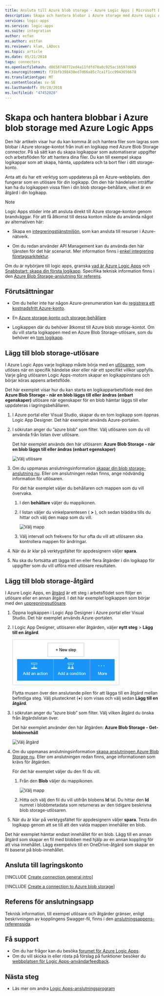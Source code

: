 ```yaml
---
title: Ansluta till Azure blob storage - Azure Logic Apps | Microsoft Docs
description: Skapa och hantera blobar i Azure storage med Azure Logic Apps
services: logic-apps
ms.service: logic-apps
ms.suite: integration
author: ecfan
ms.author: estfan
ms.reviewer: klam, LADocs
ms.topic: article
ms.date: 05/21/2018
tags: connectors
ms.openlocfilehash: d8658740772ed4a11fdfd70a0c925ac1b597dd69
ms.sourcegitcommit: f31bfb398430ed7d66a85c7ca1f1cc9943656678
ms.translationtype: MT
ms.contentlocale: sv-SE
ms.lasthandoff: 09/28/2018
ms.locfileid: "47452028"
---
```

# <a name="create-and-manage-blobs-in-azure-blob-storage-with-azure-logic-apps"></a>Skapa och hantera blobbar i Azure blob storage med Azure Logic Apps

Den här artikeln visar hur du kan komma åt och hantera filer som lagras som blobar i Azure storage-kontot från inuti en logikapp med Azure Blob Storage connector. På så sätt kan du skapa logikappar som automatiserar uppgifter och arbetsflöden för att hantera dina filer. Du kan till exempel skapa logikappar som att skapa, hämta, uppdatera och ta bort filer i ditt storage-konto.

Anta att du har ett verktyg som uppdateras på en Azure-webbplats. den fungerar som en utlösare för din logikapp. Om den här händelsen inträffar kan ha du logikappen vissa filen i din blob storage-behållare, vilket är en åtgärd i din logikapp. 

> [!NOTE]
> Logic Apps stöder inte att ansluta direkt till Azure storage-konton genom brandväggar. För att få åtkomst till dessa konton måste du använda något av alternativen här: 
>
> * Skapa en [integreringstjänstmiljön](../logic-apps/connect-virtual-network-vnet-isolated-environment-overview.md), som kan ansluta till resurser i Azure-nätverk. 
> 
> * Om du redan använder API Management kan du använda den här tjänsten för det här scenariot. Mer information finns i [enkel integrering företagsarkitektur](http://aka.ms/aisarch).

Om du är nybörjare till logic apps, granska [vad är Azure Logic Apps](../logic-apps/logic-apps-overview.md) och [Snabbstart: skapa din första logikapp](../logic-apps/quickstart-create-first-logic-app-workflow.md).
Specifika teknisk information finns i den <a href="https://docs.microsoft.com/connectors/azureblobconnector/" target="blank">Azure Blob Storage-anslutning för referens</a>.

## <a name="prerequisites"></a>Förutsättningar

* Om du heller inte har någon Azure-prenumeration kan du <a href="https://azure.microsoft.com/free/" target="_blank">registrera ett kostnadsfritt Azure-konto</a>. 

* En [Azure storage-konto och storage-behållare](../storage/blobs/storage-quickstart-blobs-portal.md)

* Logikappen där du behöver åtkomst till Azure blob storage-kontot. Om du vill starta logikappen med en Azure Blob Storage-utlösare, som du behöver en [tom logikapp](../logic-apps/quickstart-create-first-logic-app-workflow.md). 

<a name="add-trigger"></a>

## <a name="add-blob-storage-trigger"></a>Lägg till blob storage-utlösare

I Azure Logic Apps varje logikapp måste börja med en [utlösaren](../logic-apps/logic-apps-overview.md#logic-app-concepts), som utlöses när en specifik händelse sker eller när ett specifikt villkor uppfylls. Varje gång utlösaren Logic Apps-motorn skapar en logikappinstans och börjar köras appens arbetsflöde.

Det här exemplet visar hur du kan starta en logikapparbetsflöde med den **Azure Blob Storage - när en blob läggs till eller ändras (enbart egenskaper)** utlösare när egenskaper för en blob hämtar läggs till eller uppdateras i lagringsbehållaren. 

1. I Azure portal eller Visual Studio, skapar du en tom logikapp som öppnas Logic App Designer. Det här exemplet används Azure-portalen.

2. I sökrutan anger du ”azure blob” som filter. Välj utlösaren som du vill använda från listan över utlösare.

   Det här exemplet används den här utlösaren: **Azure Blob Storage - när en blob läggs till eller ändras (enbart egenskaper)**

   ![Välj utlösare](./media/connectors-create-api-azureblobstorage/azure-blob-trigger.png)

3. Om du uppmanas anslutningsinformation [skapar din blob storage-anslutning nu](#create-connection). Eller om anslutningen redan finns, ange nödvändig information för utlösaren.

   För det här exemplet väljer du behållaren och mappen som du vill övervaka.

   1. I den **behållare** väljer du mappikonen.

   2. I listan väljer du vinkelparentesen ( **>** ), och sedan bläddra tills du hittar och välj den mapp som du vill. 

      ![Välj mapp](./media/connectors-create-api-azureblobstorage/trigger-select-folder.png)

   3. Välj intervall och frekvens för hur ofta du vill att utlösaren ska kontrollera mappen för ändringar.

4. När du är klar på verktygsfältet för appdesignern väljer **spara**.

5. Nu ska du fortsätta att lägga till en eller flera åtgärder i din logikapp för uppgifter som du vill utföra med utlösare resultaten.

<a name="add-action"></a>

## <a name="add-blob-storage-action"></a>Lägg till blob storage-åtgärd

I Azure Logic Apps, en [åtgärd](../logic-apps/logic-apps-overview.md#logic-app-concepts) är ett steg i arbetsflödet som följer en utlösare eller en annan åtgärd. I det här exemplet logikappen som börjar med den [upprepningsutlösare](../connectors/connectors-native-recurrence.md).

1. Öppna logikappen i Logic App Designer i Azure portal eller Visual Studio. Det här exemplet används Azure-portalen.

2. I Logic App Designer, utlösaren eller åtgärden, väljer **nytt steg** > **Lägg till en åtgärd**.

   ![Lägga till en åtgärd](./media/connectors-create-api-azureblobstorage/add-action.png) 

   Flytta musen över den anslutande pilen för att lägga till en åtgärd mellan befintliga steg. 
   Välj plustecknet (**+**) som visas och välj sedan **Lägg till en åtgärd**.

3. I sökrutan anger du ”azure blob” som filter. Välj vilken åtgärd du önska från åtgärdslistan över.

   Det här exemplet använder den här åtgärden: **Azure Blob Storage - Get-blobinnehåll**

   ![Välj åtgärd](./media/connectors-create-api-azureblobstorage/azure-blob-action.png) 

4. Om du uppmanas anslutningsinformation [skapa anslutningen Azure Blob Storage nu](#create-connection). Eller om anslutningen redan finns, ange informationen som krävs för åtgärden. 

   För det här exemplet väljer du den fil du vill.

   1. Från den **Blob** väljer du mappikonen.
  
      ![Välj mapp](./media/connectors-create-api-azureblobstorage/action-select-folder.png)

   2. Hitta och välj den fil du vill utifrån blobens **Id** tal. Du hittar den **Id** numret i blobbmetadata som returneras av den tidigare beskrivna blob storage-utlösaren.

5. När du är klar på verktygsfältet för appdesignern väljer **spara**.
Testa din logikapp genom att se till att den valda mappen innehåller en blob.

Det här exemplet hämtar endast innehållet för en blob. Lägg till en annan åtgärd som skapar en fil med blobben med hjälp av en annan koppling för att visa innehållet. Lägg exempelvis till en OneDrive-åtgärd som skapar en fil baserat på blob-innehållet.

<a name="create-connection"></a>

## <a name="connect-to-storage-account"></a>Ansluta till lagringskonto

[!INCLUDE [Create connection general intro](../../includes/connectors-create-connection-general-intro.md)]

[!INCLUDE [Create a connection to Azure blob storage](../../includes/connectors-create-api-azureblobstorage.md)]

## <a name="connector-reference"></a>Referens för anslutningsapp

Teknisk information, till exempel utlösare och åtgärder gränser, enligt beskrivningen av kopplingens Swagger-fil, finns i den [anslutningsappens-referenssida](/connectors/azureblobconnector/). 

## <a name="get-support"></a>Få support

* Om du har frågor kan du besöka [forumet för Azure Logic Apps](https://social.msdn.microsoft.com/Forums/en-US/home?forum=azurelogicapps).
* Om du vill skicka in eller rösta på förslag på funktioner besöker du [webbplatsen för Logic Apps-användarfeedback](http://aka.ms/logicapps-wish).

## <a name="next-steps"></a>Nästa steg

* Läs mer om andra [Logic Apps-anslutningsprogram](../connectors/apis-list.md)
